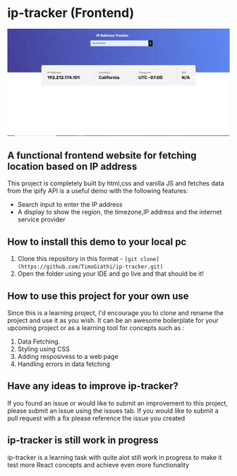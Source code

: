 # ip-tracker (Frontend)

![ip-tracker Landing Page](/images/ip-tracker%20landing%20page1.PNG)

## A functional frontend website for fetching location based on IP address

This project is completely built by html,css and vanilla JS and fetches data from the ipify API is a useful demo with the following features:

- Search input to enter the IP address
- A display to show the region, the timezone,IP address and the internet service provider

## How to install this demo to your local pc

1.  Clone this repository in this format - `[git clone](https://github.com/TimoGiathi/ip-tracker.git)`
2.  Open the folder using your IDE and go live and that should be it!

## How to use this project for your own use

Since this is a learning project, I'd encourage you to clone and rename the project and use it as you wish. It can be an awesome boilerplate for your upcoming project or as a learning tool for concepts such as :

1. Data Fetching.
2. Styling using CSS
3. Adding resposivess to a web page
4. Handling errors in data fetching

## Have any ideas to improve ip-tracker?

If you found an issue or would like to submit an improvement to this project, please submit an issue using the issues tab. If you would like to submit a pull request with a fix please reference the issue you created

## ip-tracker is still work in progress

ip-tracker is a learning task with quite alot still work in progress to make it test more React concepts and achieve even more functionality
